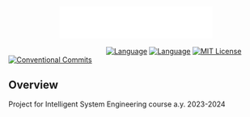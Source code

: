 <p align="center"><img width=60% src="resources/img/logo.png"></p>


&nbsp;&nbsp;&nbsp;&nbsp;&nbsp;&nbsp;&nbsp;&nbsp;&nbsp;&nbsp;&nbsp;&nbsp;&nbsp;&nbsp;&nbsp;&nbsp;&nbsp;&nbsp;&nbsp;&nbsp;
&nbsp;&nbsp;&nbsp;&nbsp;&nbsp;&nbsp;&nbsp;&nbsp;&nbsp;&nbsp;&nbsp;&nbsp;&nbsp;&nbsp;&nbsp;&nbsp;&nbsp;&nbsp;&nbsp;&nbsp;
&nbsp;&nbsp;&nbsp;&nbsp;&nbsp;&nbsp;
[![Language][kotlin-shield]][kotlin-url]
[![Language][jason-shield]][jason-url]
[![MIT License][license-shield]][license-url]
[![Conventional Commits][conventional-commits-shield]][conventional-commits-url]


## Overview

Project for Intelligent System Engineering course a.y. 2023-2024


<!--
***
    GITHUB SHIELDS VARIABLES
***
-->

[kotlin-shield]: https://img.shields.io/badge/Kotlin-7F52FF?style=flat&logo=Kotlin&logoColor=white

[kotlin-url]: https://kotlinlang.org/

[jason-shield]: https://img.shields.io/badge/Jason-AFAFAF

[jason-url]: https://jason-lang.github.io/

[license-shield]: https://img.shields.io/github/license/FreshMag/AgentSeek.svg?style=flat

[license-url]: https://github.com/FreshMag/AgentSeek/blob/master/LICENSE

[conventional-commits-shield]: https://img.shields.io/badge/Conventional%20Commits-1.0.0-%23FE5196?logo=conventionalcommits

[conventional-commits-url]: https://conventionalcommits.org
